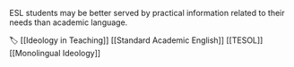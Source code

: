 ESL students may be better served by practical information related to their needs than academic language.

🏷️ [[Ideology in Teaching]] [[Standard Academic English]] [[TESOL]] [[Monolingual Ideology]]

